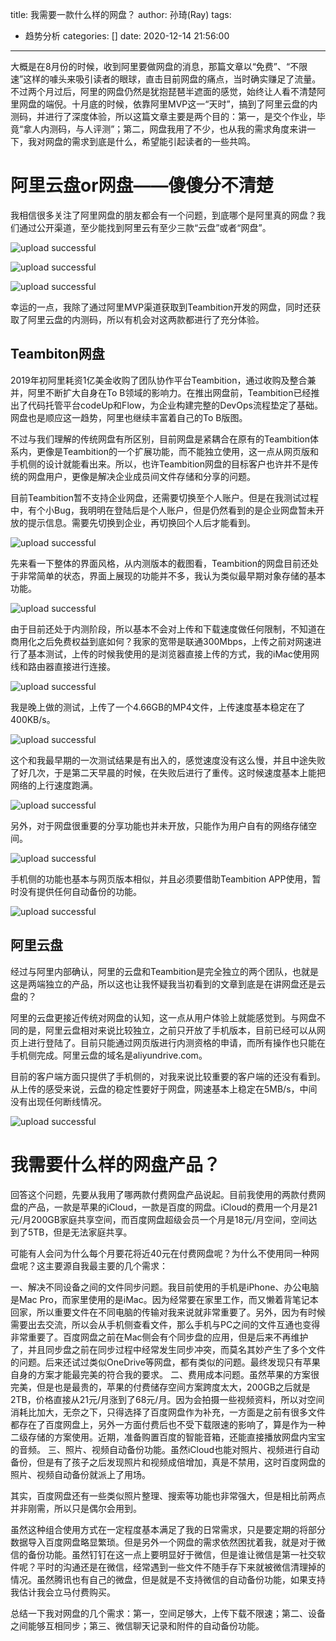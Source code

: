 title: 我需要一款什么样的网盘？
author: 孙琦(Ray)
tags:
  - 趋势分析
categories: []
date: 2020-12-14 21:56:00
---
大概是在8月份的时候，收到阿里要做网盘的消息，那篇文章以“免费”、“不限速”这样的噱头来吸引读者的眼球，直击目前网盘的痛点，当时确实赚足了流量。不过两个月过后，阿里的网盘仍然是犹抱琵琶半遮面的感觉，始终让人看不清楚阿里网盘的端倪。十月底的时候，依靠阿里MVP这一“天时”，搞到了阿里云盘的内测码，并进行了深度体验，所以这篇文章主要是两个目的：第一，是交个作业，毕竟“拿人内测码，与人评测”；第二，网盘我用了不少，也从我的需求角度来讲一下，我对网盘的需求到底是什么，希望能引起读者的一些共鸣。

<!-- more -->

# 阿里云盘or网盘——傻傻分不清楚

我相信很多关注了阿里网盘的朋友都会有一个问题，到底哪个是阿里真的网盘？我们通过公开渠道，至少能找到阿里云有至少三款“云盘”或者“网盘”。

![upload successful](/images/pasted-97.png)

![upload successful](/images/pasted-98.png)

![upload successful](/images/pasted-99.png)

幸运的一点，我除了通过阿里MVP渠道获取到Teambition开发的网盘，同时还获取了阿里云盘的内测码，所以有机会对这两款都进行了充分体验。

## Teambiton网盘

2019年初阿里耗资1亿美金收购了团队协作平台Teambition，通过收购及整合兼并，阿里不断扩大自身在To B领域的影响力。在推出网盘前，Teambition已经推出了代码托管平台codeUp和Flow，为企业构建完整的DevOps流程垫定了基础。网盘也是顺应这一趋势，阿里也继续丰富着自己的To B版图。

不过与我们理解的传统网盘有所区别，目前网盘是紧耦合在原有的Teambition体系内，更像是Teambition的一个扩展功能，而不能独立使用，这一点从网页版和手机侧的设计就能看出来。所以，也许Teambition网盘的目标客户也许并不是传统的网盘用户，更像是解决企业成员间文件存储和分享的问题。

目前Teambition暂不支持企业网盘，还需要切换至个人账户。但是在我测试过程中，有个小Bug，我明明在登陆后是个人账户，但是仍然看到的是企业网盘暂未开放的提示信息。需要先切换到企业，再切换回个人后才能看到。

![upload successful](/images/pasted-100.png)

先来看一下整体的界面风格，从内测版本的截图看，Teambition的网盘目前还处于非常简单的状态，界面上展现的功能并不多，我认为类似最早期对象存储的基本功能。

![upload successful](/images/pasted-101.png)

由于目前还处于内测阶段，所以基本不会对上传和下载速度做任何限制，不知道在商用化之后免费权益到底如何？我家的宽带是联通300Mbps，上传之前对网速进行了基本测试，上传的时候我使用的是浏览器直接上传的方式，我的iMac使用网线和路由器直接进行连接。

![upload successful](/images/pasted-103.png)

我是晚上做的测试，上传了一个4.66GB的MP4文件，上传速度基本稳定在了400KB/s。

![upload successful](/images/pasted-104.png)

这个和我最早期的一次测试结果是有出入的，感觉速度没有这么慢，并且中途失败了好几次，于是第二天早晨的时候，在失败后进行了重传。这时候速度基本上能把网络的上行速度跑满。

![upload successful](/images/pasted-107.png)

另外，对于网盘很重要的分享功能也并未开放，只能作为用户自有的网络存储空间。

![upload successful](/images/pasted-105.png)

手机侧的功能也基本与网页版本相似，并且必须要借助Teambition APP使用，暂时没有提供任何自动备份的功能。

![upload successful](/images/pasted-106.png)

## 阿里云盘

经过与阿里内部确认，阿里的云盘和Teambition是完全独立的两个团队，也就是这是两端独立的产品，所以这也让我怀疑我当初看到的文章到底是在讲网盘还是云盘的？

阿里的云盘更接近传统对网盘的认知，这一点从用户体验上就能感觉到。与网盘不同的是，阿里云盘相对来说比较独立，之前只开放了手机版本，目前已经可以从网页上进行登陆了。目前只能通过网页版进行内测资格的申请，而所有操作也只能在手机侧完成。阿里云盘的域名是aliyundrive.com。

目前的客户端方面只提供了手机侧的，对我来说比较重要的客户端的还没有看到。从上传的感受来说，云盘的稳定性要好于网盘，网速基本上稳定在5MB/s，中间没有出现任何断线情况。

![upload successful](/images/pasted-108.png)


# 我需要什么样的网盘产品？

回答这个问题，先要从我用了哪两款付费网盘产品说起。目前我使用的两款付费网盘的产品，一款是苹果的iCloud，一款是百度的网盘。iCloud的费用一个月是21元/月200GB家庭共享空间，而百度网盘超级会员一个月是18元/月空间，空间达到了5TB，但是无法家庭共享。

可能有人会问为什么每个月要花将近40元在付费网盘呢？为什么不使用同一种网盘呢？这主要源自我最主要的几个需求：

一、解决不同设备之间的文件同步问题。我目前使用的手机是iPhone、办公电脑是Mac Pro，而家里使用的是iMac。因为经常要在家里工作，而又懒着背笔记本回家，所以重要文件在不同电脑的传输对我来说就非常重要了。另外，因为有时候需要出去交流，所以会从手机侧查看文件，那么手机与PC之间的文件互通也变得非常重要了。百度网盘之前在Mac侧会有个同步盘的应用，但是后来不再维护了，并且同步盘之前在同步过程中经常发生同步冲突，而莫名其妙产生了多个文件的问题。后来还试过类似OneDrive等网盘，都有类似的问题。最终发现只有苹果自身的方案才能最完美的符合我的要求。
二、费用成本问题。虽然苹果的方案很完美，但是也是最贵的，苹果的付费储存空间方案跨度太大，200GB之后就是2TB，价格直接从21元/月涨到了68元/月。因为会拍摄一些视频资料，所以对空间消耗比加大，无奈之下，只得选择了百度网盘作为补充，一方面是之前有很多文件都存在了百度网盘上，另外一方面付费后也不受下载限速的影响了，算是作为一种二级存储的方案使用。近期，准备购置百度的智能音箱，还能直接播放网盘内宝宝的音频。
三、照片、视频自动备份功能。虽然iCloud也能对照片、视频进行自动备份，但是有了孩子之后发现照片和视频成倍增加，真是不禁用，这时百度网盘的照片、视频自动备份就派上了用场。

其实，百度网盘还有一些类似照片整理、搜索等功能也非常强大，但是相比前两点并非刚需，所以只是偶尔会用到。

虽然这种组合使用方式在一定程度基本满足了我的日常需求，只是要定期的将部分数据导入百度网盘略显繁琐。但是另外一个网盘的需求依然困扰着我，就是对于微信的备份功能。虽然钉钉在这一点上要明显好于微信，但是谁让微信是第一社交软件呢？平时的沟通还是在微信，经常遇到一些文件不随手存下来就被微信清理掉的情况。虽然腾讯也有自己的微盘，但是就是不支持微信的自动备份功能，如果支持我估计我会立马付费购买。

总结一下我对网盘的几个需求：第一，空间足够大，上传下载不限速；第二、设备之间能够互相同步；第三、微信聊天记录和附件的自动备份功能。